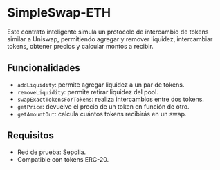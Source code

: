 # SimpleSwap-ETH
Este contrato inteligente simula un protocolo de intercambio de tokens similar a Uniswap, permitiendo agregar y remover liquidez, intercambiar tokens, obtener precios y calcular montos a recibir.

## Funcionalidades

- `addLiquidity`: permite agregar liquidez a un par de tokens.
- `removeLiquidity`: permite retirar liquidez del pool.
- `swapExactTokensForTokens`: realiza intercambios entre dos tokens.
- `getPrice`: devuelve el precio de un token en función de otro.
- `getAmountOut`: calcula cuántos tokens recibirás en un swap.

## Requisitos

- Red de prueba: Sepolia.
- Compatible con tokens ERC-20.
